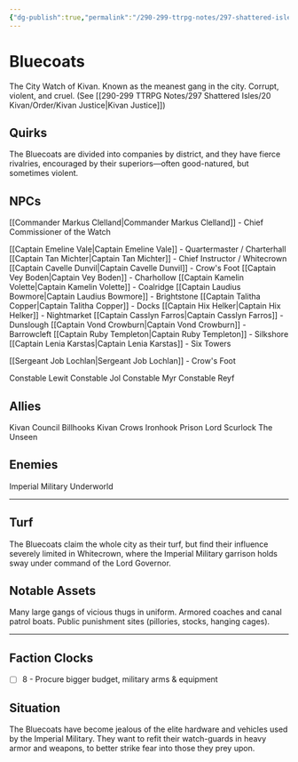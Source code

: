 ```yaml
---
{"dg-publish":true,"permalink":"/290-299-ttrpg-notes/297-shattered-isles/19-factions/bluecoats/"}
---
```



# Bluecoats

The City Watch of Kivan. Known as the meanest gang in the city. Corrupt, violent, and cruel.
(See [[290-299 TTRPG Notes/297 Shattered Isles/20 Kivan/Order/Kivan Justice\|Kivan Justice]])

## Quirks

The Bluecoats are divided into companies by district, and they have fierce rivalries, encouraged by their superiors—often good-natured, but sometimes violent.

## NPCs

[[Commander Markus Clelland\|Commander Markus Clelland]] - Chief Commissioner of the Watch

[[Captain Emeline Vale\|Captain Emeline Vale]] - Quartermaster / Charterhall
[[Captain Tan Michter\|Captain Tan Michter]] - Chief Instructor / Whitecrown
[[Captain Cavelle Dunvil\|Captain Cavelle Dunvil]] - Crow's Foot
[[Captain Vey Boden\|Captain Vey Boden]] - Charhollow
[[Captain Kamelin Volette\|Captain Kamelin Volette]] - Coalridge
[[Captain Laudius Bowmore\|Captain Laudius Bowmore]] - Brightstone
[[Captain Talitha Copper\|Captain Talitha Copper]] - Docks
[[Captain Hix Helker\|Captain Hix Helker]] - Nightmarket
[[Captain Casslyn Farros\|Captain Casslyn Farros]] - Dunslough
[[Captain Vond Crowburn\|Captain Vond Crowburn]] - Barrowcleft
[[Captain Ruby Templeton\|Captain Ruby Templeton]] - Silkshore
[[Captain Lenia Karstas\|Captain Lenia Karstas]] - Six Towers

[[Sergeant Job Lochlan\|Sergeant Job Lochlan]] - Crow's Foot

Constable Lewit
Constable Jol
Constable Myr
Constable Reyf

## Allies

Kivan Council
Billhooks
Kivan Crows
Ironhook Prison
Lord Scurlock
The Unseen

## Enemies

Imperial Military
Underworld

****

## Turf

The Bluecoats claim the whole city as their turf, but find their influence severely limited in Whitecrown, where the Imperial Military garrison holds sway under command of the Lord Governor.

## Notable Assets

Many large gangs of vicious thugs in uniform. Armored coaches and canal patrol boats. Public punishment sites (pillories, stocks, hanging cages).

****

## Faction Clocks

- [ ] 8 - Procure bigger budget, military arms & equipment

## Situation

The Bluecoats have become jealous of the elite hardware and vehicles used by the Imperial Military. They want to refit their watch-guards in heavy armor and weapons, to better strike fear into those they prey upon.